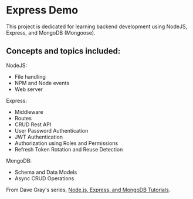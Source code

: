 # Express Demo

This project is dedicated for learning backend development using NodeJS, Express, and MongoDB (Mongoose).

## Concepts and topics included:

NodeJS:
* File handling
* NPM and Node events
* Web server

Express:
* Middleware
* Routes
* CRUD Rest API
* User Password Authentication
* JWT Authentication
* Authorization using Roles and Permissions
* Refresh Token Rotation and Reuse Detection

MongoDB:
* Schema and Data Models
* Async CRUD Operations

From Dave Gray's series, [Node.js, Express, and MongoDB Tutorials](https://www.youtube.com/playlist?list=PL0Zuz27SZ-6PFkIxaJ6Xx_X46avTM1aYw).